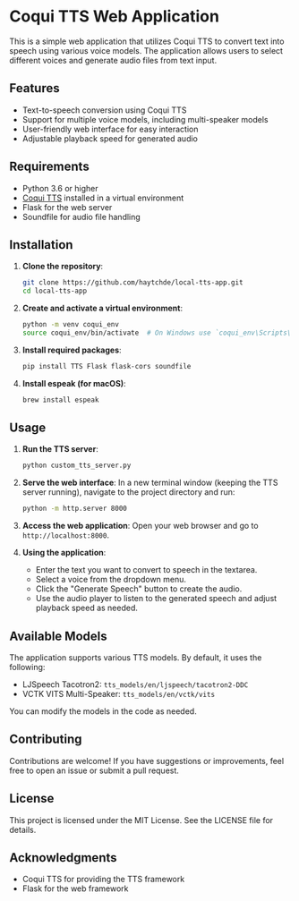 # Coqui TTS Web Application

This is a simple web application that utilizes Coqui TTS to convert text into speech using various voice models. The application allows users to select different voices and generate audio files from text input.

## Features

- Text-to-speech conversion using Coqui TTS
- Support for multiple voice models, including multi-speaker models
- User-friendly web interface for easy interaction
- Adjustable playback speed for generated audio

## Requirements

- Python 3.6 or higher
- [Coqui TTS](https://github.com/coqui-ai/TTS) installed in a virtual environment
- Flask for the web server
- Soundfile for audio file handling

## Installation

1. **Clone the repository**:
   ```bash
   git clone https://github.com/haytchde/local-tts-app.git
   cd local-tts-app
   ```

2. **Create and activate a virtual environment**:
   ```bash
   python -m venv coqui_env
   source coqui_env/bin/activate  # On Windows use `coqui_env\Scripts\activate`
   ```

3. **Install required packages**:
   ```bash
   pip install TTS Flask flask-cors soundfile
   ```

4. **Install espeak (for macOS)**:
   ```bash
   brew install espeak
   ```

## Usage

1. **Run the TTS server**:
   ```bash
   python custom_tts_server.py
   ```

2. **Serve the web interface**:
   In a new terminal window (keeping the TTS server running), navigate to the project directory and run:
   ```bash
   python -m http.server 8000
   ```

3. **Access the web application**:
   Open your web browser and go to `http://localhost:8000`.

4. **Using the application**:
   - Enter the text you want to convert to speech in the textarea.
   - Select a voice from the dropdown menu.
   - Click the "Generate Speech" button to create the audio.
   - Use the audio player to listen to the generated speech and adjust playback speed as needed.

## Available Models

The application supports various TTS models. By default, it uses the following:
- LJSpeech Tacotron2: `tts_models/en/ljspeech/tacotron2-DDC`
- VCTK VITS Multi-Speaker: `tts_models/en/vctk/vits`

You can modify the models in the code as needed.

## Contributing

Contributions are welcome! If you have suggestions or improvements, feel free to open an issue or submit a pull request.

## License

This project is licensed under the MIT License. See the LICENSE file for details.

## Acknowledgments

- Coqui TTS for providing the TTS framework
- Flask for the web framework
